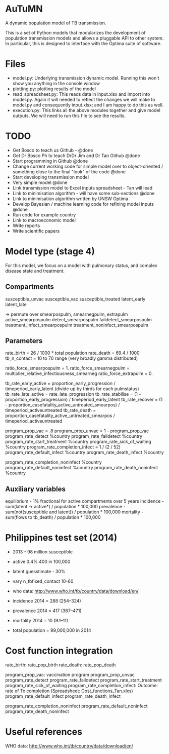 
AuTuMN
======

A dynamic population model of TB transmission.

This is a set of Python models that modularizes the development of population transmission models and allows a pluggable API to other system. In particular, this is designed to interface with the Optima suite of software.


# Files

- model.py: Underlying transmission dynamic model. Running this won't show you anything in the console window 
- plotting.py: plotting results of the model
- read_spreadsheet.py: This reads data in input.xlsx and import into model.py. Again it will needed to reflect the changes we will make to model.py and consequently input.xlsx; and I am happy to do this as well. 
- execution.py: This links all the above modules together and give model outputs. We will need to run this file to see the results. 


# TODO

- Get Bosco to teach us Github - @done
- Get Dr Bosco Ph to teach DrDr Jim and Dr Tan Github @done
- Start programming in Github @done
- Change current working code for simple model over to object-oriented / something close to the final "look" of the code @done
- Start developing transmission model
- Very simple model @done
- Link transmission model to Excel inputs spreadsheet - Tan will lead
- Link to minimisation algorithm - will have some sub-sections @done
- Link to minimisation algorithm written by UNSW Optima
- Develop Bayesian / machine learning code for refining model inputs @done
- Run code for example country
- Link to macroeconomic model
- Write reports 
- Write scientific papers 


# Model type (stage 4)

For this model, we focus on a model with pulmonary status, and complex disease state and treatment.


## Compartments

susceptible_unvac
susceptible_vac
susceptible_treated
latent_early
latent_late

-> permute over smearpospulm, smearnegpulm, extrapulm
active_smearpospulm
detect_smearpospulm
faildetect_smearpospulm
treatment_infect_smearpospulm
treatment_noninfect_smearpospulm


## Parameters

rate_birth = 26 / 1000 * total population
rate_death = 69.4 / 1000
tb_n_contact = 10 to 70 range (very broadly gamma distributed)

ratio_force_smearpospulm = 1.
ratio_force_smearnegpulm = multiplier_relative_infectiousness_smearneg
ratio_force_extrapulm = 0.

tb_rate_early_active = proportion_early_progression / timeperiod_early_latent (divide up by thirds for each pulmstatus)
tb_rate_late_active = rate_late_progression
tb_rate_stabilise = (1 - proportion_early_progression) / timeperiod_early_latent
tb_rate_recover = (1 - proportion_casefatality_active_untreated_smearpos) / timeperiod_activeuntreated
tb_rate_death = proportion_casefatality_active_untreated_smearpos / timeperiod_activeuntreated

program_prop_vac = .8
program_prop_unvac = 1 - program_prop_vac
program_rate_detect %country
program_rate_faildetect %country
program_rate_start_treatment %country
program_rate_sick_of_waiting %country
program_rate_completion_infect = 1 / (2 / 52)
program_rate_default_infect %country
program_rate_death_infect %country

program_rate_completion_noninfect %country
program_rate_default_noninfect %country
program_rate_death_noninfect %country

## Auxiliary variables

equilibrium - 1% fractional for active compartments over 5 years
incidence - sum(latent -> active*) / population * 100,000
prevalence - sum(not(susceptible and latent)) / population * 100,000
mortality - sum(flows to tb_death) / population * 100,000



# Philippines test set (2014)

- 2013 - 98 million susceptible
- active 0.4% 400 in 100,000
- latent guesstimate - 30%
- vary n_tbfixed_contact 10-60
- who data: http://www.who.int/tb/country/data/download/en/

- incidence 2014 = 288 (254–324)
- prevalence 2014 = 417 (367–471)
- mortality 2014 = 10 (9.1–11)

- total population = 99,000,000 in 2014




# Cost function integration

rate_birth: rate_pop_birth
rate_death: rate_pop_death

program_prop_vac: vaccination program
program_prop_unvac
program_rate_detect
program_rate_faildetect
program_rate_start_treatment
program_rate_sick_of_waiting
program_rate_completion_infect: Outcome: rate of Tx completion (Spreadsheet: Cost_functions_Tan.xlxs)
program_rate_default_infect
program_rate_death_infect

program_rate_completion_noninfect
program_rate_default_noninfect
program_rate_death_noninfect


# Useful references

WHO data: http://www.who.int/tb/country/data/download/en/


